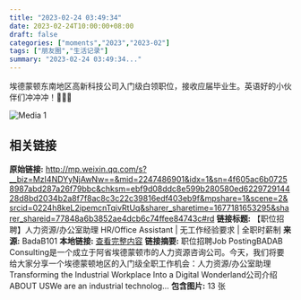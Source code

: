 ```yaml
---
title: "2023-02-24 03:49:34"
date: 2023-02-24T10:00:00+08:00
draft: false
categories: ["moments","2023","2023-02"]
tags: ["朋友圈","生活记录"]
summary: "2023-02-24 03:49:34..."
---
```


埃德蒙顿东南地区高新科技公司入门级白领职位，接收应届毕业生。英语好的小伙伴们冲冲冲！💪💪💪

![Media 1](/Moments/photos/2023-02-24/202302240349340.jpg)

## 相关链接

**原始链接:** http://mp.weixin.qq.com/s?__biz=MzI4NDYyNjAwNw==&mid=2247486901&idx=1&sn=4f605ac6b07258987abd287a26f79bbc&chksm=ebf9d08ddc8e599b280580ed622972914428d8bd2034b2a8f7f8ac8c3c22c39816edf403eb9f&mpshare=1&scene=2&srcid=0224h8keL2ipemcnTqivRtUq&sharer_sharetime=1677181653295&sharer_shareid=77848a6b3852ae4dcb6c74ffee84743c#rd
**链接标题:** 【职位招聘】人力资源/办公室助理 HR/Office Assistant | 无工作经验要求 | 全职时薪制
**来源:** BadaB101
**本地链接:** [查看完整内容](/link_content/2023/02/2023-02-24/link_content/)
**链接摘要:** 职位招聘Job PostingBADAB Consulting是一个成立于阿省埃德蒙顿市的人力资源咨询公司。今天，我们将要给大家分享一个埃德蒙顿地区的入门级全职工作机会：人力资源/办公室助理Transforming the Industrial Workplace Into a Digital Wonderland公司介绍ABOUT USWe are an industrial technolog...
**包含图片:** 13 张

